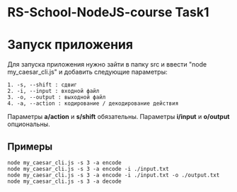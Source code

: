 # RS-School-NodeJS-course Task1

# Запуск приложения

Для запуска приложения нужно зайти в папку src и ввести "node my_caesar_cli.js" и добавить следующие параметры:

```
1. -s, --shift : сдвиг
2. -i, --input : входной файл
3. -o, --output : выходной файл
4. -a, --action : кодирование / декодирование действия
```

Параметры **a/action** и **s/shift** обязательны.
Параметры **i/input** и **o/output** опциональны.

## Примеры 

```
node my_caesar_cli.js -s 3 -a encode
node my_caesar_cli.js -s 3 -a encode -i ./input.txt
node my_caesar_cli.js -s 3 -a encode -i ./input.txt -o ./output.txt
node my_caesar_cli.js -s 3 -a decode
```